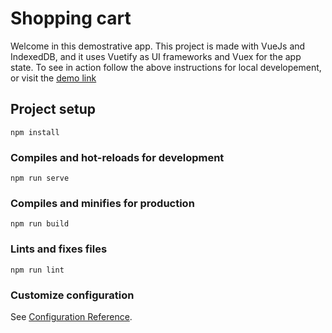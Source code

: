 # Shopping cart
Welcome in this demostrative app.
This project is made with VueJs and IndexedDB, and it uses
Vuetify as UI frameworks and Vuex for the app state.
To see in action follow the above instructions for local developement,
or visit the <a href="https://shoppingplay.netlify.app/">demo link</a>


## Project setup
```
npm install
```

### Compiles and hot-reloads for development
```
npm run serve
```

### Compiles and minifies for production
```
npm run build
```

### Lints and fixes files
```
npm run lint
```

### Customize configuration
See [Configuration Reference](https://cli.vuejs.org/config/).
